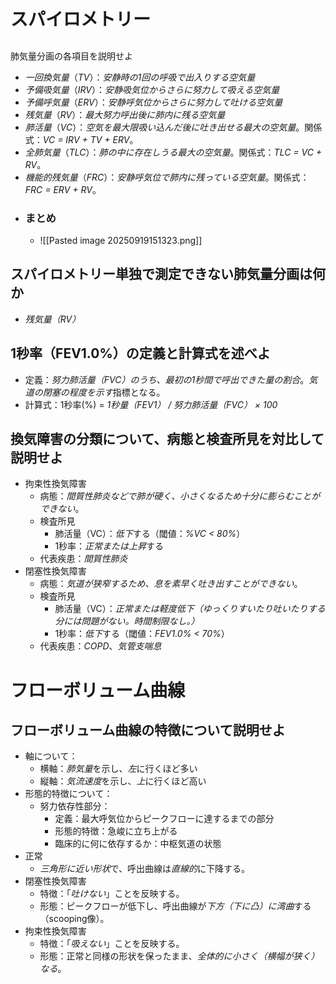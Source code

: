 # スパイロメトリー
## 












肺気量分画の各項目を説明せよ
- *一回換気量*（*TV*）：*安静時の1回の呼吸で出入りする空気量*
- *予備吸気量*（*IRV*）：*安静吸気位からさらに努力して吸える空気量*
- *予備呼気量*（*ERV*）：*安静呼気位からさらに努力して吐ける空気量*
- *残気量*（*RV*）：*最大努力呼出後に肺内に残る空気量*
- *肺活量*（*VC*）：*空気を最大限吸い込んだ後に吐き出せる最大の空気量*。関係式：*VC = IRV + TV + ERV*。
- *全肺気量*（*TLC*）：*肺の中に存在しうる最大の空気量*。関係式：*TLC = VC + RV*。
- *機能的残気量*（*FRC*）：*安静呼気位で肺内に残っている空気量*。関係式：*FRC = ERV + RV*。
- ### まとめ
	- ![[Pasted image 20250919151323.png]]

## スパイロメトリー単独で測定できない肺気量分画は何か
- *残気量（RV）*

## 1秒率（FEV1.0%）の定義と計算式を述べよ
- 定義：*努力肺活量（FVC）のうち、最初の1秒間で呼出できた量の割合*。*気道の閉塞の程度を示す*指標となる。
- 計算式：1秒率(%) = *1秒量（FEV1） / 努力肺活量（FVC） × 100*

## 換気障害の分類について、病態と検査所見を対比して説明せよ
- 拘束性換気障害
    - 病態：*間質性肺炎などで肺が硬く、小さくなるため十分に膨らむことができない*。
    - 検査所見
        - 肺活量（VC）：*低下*する（閾値：*%VC < 80%*）
        - 1秒率：*正常または上昇*する
    - 代表疾患：*間質性肺炎*
- 閉塞性換気障害
    - 病態：*気道が狭窄するため、息を素早く吐き出すことができない*。
    - 検査所見
        - 肺活量（VC）：*正常または軽度低下（ゆっくりすいたり吐いたりする分には問題がない。時間制限なし。）*
        - 1秒率：*低下*する（閾値：*FEV1.0% < 70%*）
    - 代表疾患：*COPD*、*気管支喘息*

# フローボリューム曲線
## フローボリューム曲線の特徴について説明せよ
- 軸について：
	- 横軸：*肺気量*を示し、*左*に行くほど多い
	- 縦軸：*気流速度*を示し、*上*に行くほど高い
- 形態的特徴について：
	- 努力依存性部分：
		- 定義：最大呼気位からピークフローに達するまでの部分
		- 形態的特徴：急峻に立ち上がる
		- 臨床的に何に依存するか：中枢気道の状態
- 正常
    - *三角形に近い形状*で、呼出曲線は*直線的*に下降する。
- 閉塞性換気障害
    - 特徴：「*吐けない*」ことを反映する。
    - 形態：ピークフローが低下し、呼出曲線が*下方（下に凸）に湾曲*する（scooping像）。
- 拘束性換気障害
    - 特徴：「*吸えない*」ことを反映する。
    - 形態：正常と同様の形状を保ったまま、*全体的に小さく（横幅が狭く）なる*。